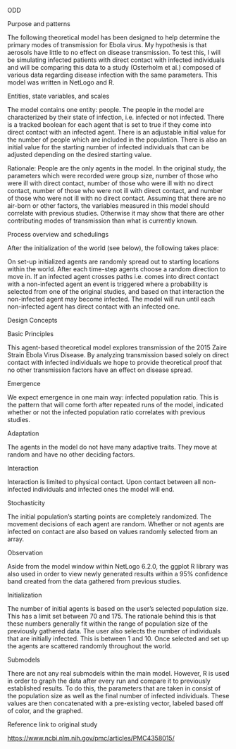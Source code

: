 ODD

Purpose and patterns

The following theoretical model has been designed to help determine the primary modes of transmission for Ebola virus. My hypothesis is that aerosols have little to no effect on disease transmission. To test this, I will be simulating infected patients with direct contact with infected individuals and will be comparing this data to a study (Osterholm et al.) composed of various data regarding disease infection with the same parameters. This model was written in NetLogo and R.


Entities, state variables, and scales

The model contains one entity: people. The people in the model are characterized by their state of infection, i.e. infected or not infected. There is a tracked boolean for each agent that is set to true if they come into direct contact with an infected agent. There is an adjustable initial value for the number of people which are included in the population. There is also an initial value for the starting number of infected individuals that can be adjusted depending on the desired starting value. 

Rationale: People are the only agents in the model. In the original study, the parameters which were recorded were group size, number of those who were ill with direct contact, number of those who were ill with no direct contact, number of those who were not ill with direct contact, and number of those who were not ill with no direct contact. Assuming that there are no air-born or other factors, the variables measured in this model should correlate with previous studies. Otherwise it may show that there are other contributing modes of transmission than what is currently known.


Process overview and schedulings

After the initialization of the world (see below), the following takes place:

 On set-up initialized agents are randomly spread out to starting locations within the world.
After each time-step agents choose a random direction to move in. If an infected agent crosses paths i.e. comes into direct contact with a non-infected agent an event is triggered where a probability is selected from one of the original studies, and based on that interaction the non-infected agent may become infected.
The model will run until each non-infected agent has direct contact with an infected one.

Design Concepts

Basic Principles

This agent-based theoretical model explores transmission of the 2015 Zaire Strain Ebola Virus Disease. By analyzing transmission based solely on direct contact with infected individuals we hope to provide theoretical proof that no other transmission factors have an effect on disease spread.

Emergence

We expect emergence in one main way: infected population ratio. This is the pattern that will come forth after repeated runs of the model, indicated whether or not the infected population ratio correlates with previous studies.

Adaptation

The agents in the model do not have many adaptive traits. They move at random and have no other deciding factors.

Interaction

Interaction is limited to physical contact. Upon contact between all non-infected individuals and infected ones the model will end.

Stochasticity

The initial population’s starting points are completely randomized. The movement decisions of each agent are random. Whether or not agents are infected on contact are also based on values randomly selected from an array.

Observation

Aside from the model window within NetLogo 6.2.0, the ggplot R library was also used in order to view newly generated results within a 95% confidence band created from the data gathered from previous studies.


Initialization

The number of initial agents is based on the user’s selected population size. This has a limit set between 70 and 175. The rationale behind this is that these numbers generally fit within the range of population size of the previously gathered data. The user also selects the number of individuals that are initially infected. This is between 1 and 10. Once selected and set up the agents are scattered randomly throughout the world.


Submodels

There are not any real submodels within the main model. However, R is used in order to graph the data after every run and compare it to previously established results. To do this, the parameters that are taken in consist of the population size as well as the final number of infected individuals. These values are then concatenated with a pre-existing vector, labeled based off of color, and the graphed.


Reference link to original study

https://www.ncbi.nlm.nih.gov/pmc/articles/PMC4358015/

